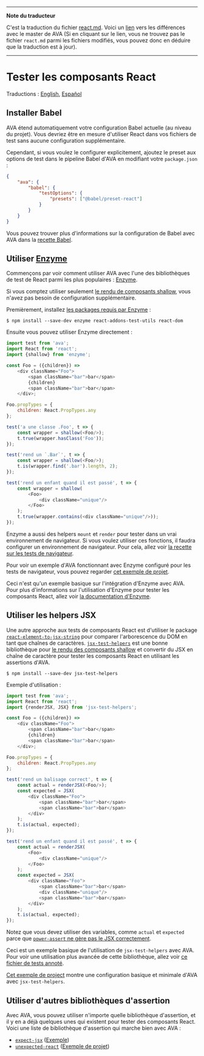 ___
**Note du traducteur**

C'est la traduction du fichier [react.md](https://github.com/avajs/ava/blob/master/docs/recipes/react.md). Voici un [lien](https://github.com/avajs/ava/compare/a36422ce26626e1d40261f921ac652f4ef8713cd...master#diff-2cb79c7fb78b66228297358846395c3a) vers les différences avec le master de AVA (Si en cliquant sur le lien, vous ne trouvez pas le fichier `react.md` parmi les fichiers modifiés, vous pouvez donc en déduire que la traduction est à jour).
___
# Tester les composants React

Traductions : [English](https://github.com/avajs/ava/blob/master/docs/recipes/react.md), [Español](https://github.com/avajs/ava-docs/blob/master/es_ES/docs/recipes/react.md)

## Installer Babel

AVA étend automatiquement votre configuration Babel actuelle (au niveau du projet). Vous devriez être en mesure d'utiliser React dans vos fichiers de test sans aucune configuration supplémentaire.

Cependant, si vous voulez le configurer explicitement, ajoutez le preset aux options de test dans le pipeline Babel d'AVA en modifiant votre `package.json` :

```json
{
	"ava": {
		"babel": {
			"testOptions": {
				"presets": ["@babel/preset-react"]
			}
		}
	}
}
```

Vous pouvez trouver plus d'informations sur la configuration de Babel avec AVA dans la [recette Babel](/fr_FR/docs/recipes/babel.md).

## Utiliser [Enzyme](https://github.com/airbnb/enzyme)

Commençons par voir comment utiliser AVA avec l'une des bibliothèques de test de React parmi les plus populaires : [Enzyme](https://github.com/airbnb/enzyme).

Si vous comptez utiliser seulement [le rendu de composants shallow](https://facebook.github.io/react/docs/test-utils.html#shallow-rendering), vous n'avez pas besoin de configuration supplémentaire.

Premièrement, installez [les packages requis par Enzyme](https://github.com/airbnb/enzyme/#installation) :

```console
$ npm install --save-dev enzyme react-addons-test-utils react-dom
```

Ensuite vous pouvez utiliser Enzyme directement :

```js
import test from 'ava';
import React from 'react';
import {shallow} from 'enzyme';

const Foo = ({children}) =>
	<div className="Foo">
		<span className="bar">bar</span>
		{children}
		<span className="bar">bar</span>
	</div>;

Foo.propTypes = {
	children: React.PropTypes.any
};

test('a une classe .Foo', t => {
	const wrapper = shallow(<Foo/>);
	t.true(wrapper.hasClass('Foo'));
});

test('rend un `.Bar`', t => {
	const wrapper = shallow(<Foo/>);
	t.is(wrapper.find('.bar').length, 2);
});

test('rend un enfant quand il est passé', t => {
	const wrapper = shallow(
		<Foo>
			<div className="unique"/>
		</Foo>
	);
	t.true(wrapper.contains(<div className="unique"/>));
});
```

Enzyme a aussi des helpers `mount` et `render` pour tester dans un vrai environnement de navigateur. Si vous voulez utiliser ces fonctions, il faudra configurer un environnement de navigateur. Pour cela, allez voir [la recette sur les tests de navigateur](/fr_FR/docs/recipes/browser-testing.md).

Pour voir un exemple d'AVA fonctionnant avec Enzyme configuré pour les tests de navigateur, vous pouvez regarder [cet exemple de projet](https://github.com/adriantoine/ava-enzyme-demo).

Ceci n'est qu'un exemple basique sur l'intégration d'Enzyme avec AVA. Pour plus d'informations sur l'utilisation d'Enzyme pour tester les composants React, allez voir [la documentation d'Enzyme](http://airbnb.io/enzyme/).

## Utiliser les helpers JSX

Une autre approche aux tests de composants React est d'utiliser le package [`react-element-to-jsx-string`](https://github.com/algolia/react-element-to-jsx-string) pour comparer l'arborescence du DOM en tant que chaînes de caractères. [`jsx-test-helpers`](https://github.com/MoOx/jsx-test-helpers) est une bonne bibliothèque pour [le rendu des composants shallow](https://facebook.github.io/react/docs/test-utils.html#shallow-rendering) et convertir du JSX en chaîne de caractère pour tester les composants React en utilisant les assertions d'AVA.

```console
$ npm install --save-dev jsx-test-helpers
```

Exemple d'utilisation :

```js
import test from 'ava';
import React from 'react';
import {renderJSX, JSX} from 'jsx-test-helpers';

const Foo = ({children}) =>
	<div className="Foo">
		<span className="bar">bar</span>
		{children}
		<span className="bar">bar</span>
	</div>;

Foo.propTypes = {
	children: React.PropTypes.any
};

test('rend un balisage correct', t => {
	const actual = renderJSX(<Foo/>);
	const expected = JSX(
		<div className="Foo">
			<span className="bar">bar</span>
			<span className="bar">bar</span>
		</div>
	);
	t.is(actual, expected);
});

test('rend un enfant quand il est passé', t => {
	const actual = renderJSX(
		<Foo>
			<div className="unique"/>
		</Foo>
	);
	const expected = JSX(
		<div className="Foo">
			<span className="bar">bar</span>
			<div className="unique"/>
			<span className="bar">bar</span>
		</div>
	);
	t.is(actual, expected);
});
```

Notez que vous devez utiliser des variables, comme `actual` et `expected` parce que [`power-assert` ne gère pas le JSX correctement](https://github.com/power-assert-js/power-assert/issues/34).

Ceci est un exemple basique de l'utilisation de `jsx-test-helpers` avec AVA. Pour voir une utilisation plus avancée de cette bibliothèque, allez voir [ce fichier de tests annoté](https://github.com/MoOx/jsx-test-helpers/blob/master/src/__tests__/index.js).

[Cet exemple de project](https://github.com/MoOx/jsx-test-helpers) montre une configuration basique et minimale d'AVA avec `jsx-test-helpers`.

## Utiliser d'autres bibliothèques d'assertion

Avec AVA, vous pouvez utiliser n'importe quelle bibliothèque d'assertion, et il y en a déjà quelques unes qui existent pour tester des composants React. Voici une liste de bibliothèque d'assertion qui marche bien avec AVA :

- [`expect-jsx`](https://github.com/algolia/expect-jsx) ([Exemple](https://github.com/avajs/ava/issues/186#issuecomment-161317068))
- [`unexpected-react`](https://github.com/bruderstein/unexpected-react) ([Exemple de projet](https://github.com/adriantoine/ava-unexpected-react-demo))
